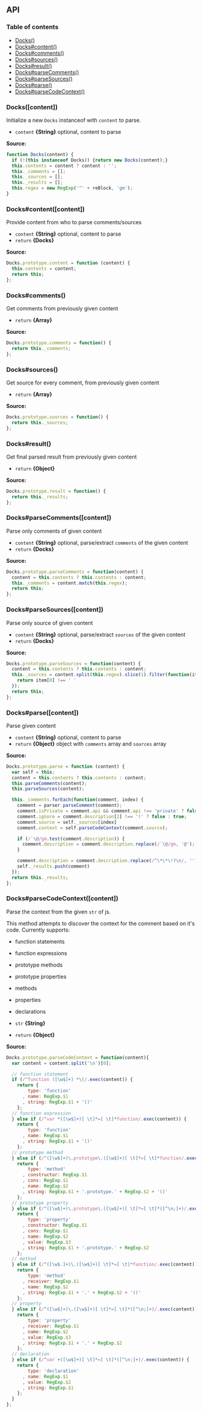 ## API
### Table of contents
- [Docks()](#docks)
- [Docks#content()](#dockscontent)
- [Docks#comments()](#dockscomments)
- [Docks#sources()](#dockssources)
- [Docks#result()](#docksresult)
- [Docks#parseComments()](#docksparsecomments)
- [Docks#parseSources()](#docksparsesources)
- [Docks#parse()](#docksparse)
- [Docks#parseCodeContext()](#docksparsecodecontext)

### Docks([content])

Initialize a new `Docks` instanceof with `content` to parse.

- `content` **{String}** optional, content to parse

**Source:**
```js
function Docks(content) {
  if (!(this instanceof Docks)) {return new Docks(content);}
  this.contents = content ? content : '';
  this._comments = [];
  this._sources = [];
  this._results = [];
  this.regex = new RegExp('^' + reBlock, 'gm');
}
```

### Docks#content([content])
Provide content from who to parse comments/sources

- `content` **{String}** optional, content to parse
- `return` **{Docks}**

**Source:**
```js
Docks.prototype.content = function (content) {
  this.contents = content;
  return this;
};
```

### Docks#comments()
Get comments from previously given content

- `return` **{Array}**

**Source:**
```js
Docks.prototype.comments = function() {
  return this._comments;
};
```

### Docks#sources()
Get source for every comment,
from previously given content

- `return` **{Array}**

**Source:**
```js
Docks.prototype.sources = function() {
  return this._sources;
};
```

### Docks#result()
Get final parsed result
from previously given content

- `return` **{Object}**

**Source:**
```js
Docks.prototype.result = function() {
  return this._results;
};
```

### Docks#parseComments([content])
Parse only comments of given content

- `content` **{String}** optional, parse/extract `comments` of the given content
- `return` **{Docks}**

**Source:**
```js
Docks.prototype.parseComments = function(content) {
  content = this.contents ? this.contents : content;
  this._comments = content.match(this.regex);
  return this;
};
```

### Docks#parseSources([content])
Parse only source of given content

- `content` **{String}** optional, parse/extract `sources` of the given content
- `return` **{Docks}**

**Source:**
```js
Docks.prototype.parseSources = function(content) {
  content = this.contents ? this.contents : content;
  this._sources = content.split(this.regex).slice(1).filter(function(item, i) {
    return item[0] !== ' '
  });
  return this;
};
```

### Docks#parse([content])
Parse given content

- `content` **{String}** optional, content to parse
- `return` **{Object}**           object with `comments` array and `sources` array

**Source:**
```js
Docks.prototype.parse = function (content) {
  var self = this;
  content = this.contents ? this.contents : content;
  this.parseComments(content);
  this.parseSources(content);

  this._comments.forEach(function(comment, index) {
    comment = parser.parseComment(comment);
    comment.isPrivate = comment.api && comment.api !== 'private' ? false : true;
    comment.ignore = comment.description[2] !== '!' ? false : true;
    comment.source = self._sources[index]
    comment.context = self.parseCodeContext(comment.source);

    if (/`\@/gm.test(comment.description)) {
      comment.description = comment.description.replace(/`\@/gm, '@');
    }

    comment.description = comment.description.replace(/^\*\*\!?\n/, '');
    self._results.push(comment)
  });
  return this._results;
};
```

### Docks#parseCodeContext([content])
Parse the context from the given `str` of js.

This method attempts to discover the context
for the comment based on it's code. Currently
supports:

  - function statements
  - function expressions
  - prototype methods
  - prototype properties
  - methods
  - properties
  - declarations

- `str` **{String}** 
- `return` **{Object}**

**Source:**
```js
Docks.prototype.parseCodeContext = function(content){
  var content = content.split('\n')[0];

  // function statement
  if (/^function ([\w$]+) *\(/.exec(content)) {
    return {
        type: 'function'
      , name: RegExp.$1
      , string: RegExp.$1 + '()'
    };
  // function expression
  } else if (/^var *([\w$]+)[ \t]*=[ \t]*function/.exec(content)) {
    return {
        type: 'function'
      , name: RegExp.$1
      , string: RegExp.$1 + '()'
    };
  // prototype method
  } else if (/^([\w$]+)\.prototype\.([\w$]+)[ \t]*=[ \t]*function/.exec(content)) {
    return {
        type: 'method'
      , constructor: RegExp.$1
      , cons: RegExp.$1
      , name: RegExp.$2
      , string: RegExp.$1 + '.prototype.' + RegExp.$2 + '()'
    };
  // prototype property
  } else if (/^([\w$]+)\.prototype\.([\w$]+)[ \t]*=[ \t]*([^\n;]+)/.exec(content)) {
    return {
        type: 'property'
      , constructor: RegExp.$1
      , cons: RegExp.$1
      , name: RegExp.$2
      , value: RegExp.$3
      , string: RegExp.$1 + '.prototype.' + RegExp.$2
    };
  // method
  } else if (/^([\w$.]+)\.([\w$]+)[ \t]*=[ \t]*function/.exec(content)) {
    return {
        type: 'method'
      , receiver: RegExp.$1
      , name: RegExp.$2
      , string: RegExp.$1 + '.' + RegExp.$2 + '()'
    };
  // property
  } else if (/^([\w$]+)\.([\w$]+)[ \t]*=[ \t]*([^\n;]+)/.exec(content)) {
    return {
        type: 'property'
      , receiver: RegExp.$1
      , name: RegExp.$2
      , value: RegExp.$3
      , string: RegExp.$1 + '.' + RegExp.$2
    };
  // declaration
  } else if (/^var +([\w$]+)[ \t]*=[ \t]*([^\n;]+)/.exec(content)) {
    return {
        type: 'declaration'
      , name: RegExp.$1
      , value: RegExp.$2
      , string: RegExp.$1
    };
  }
};
```

